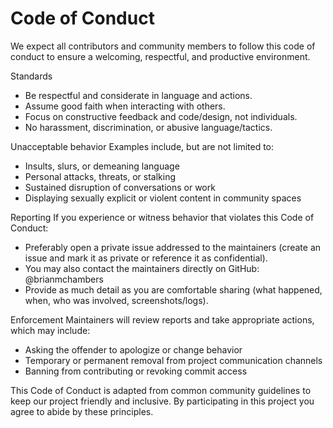 # Code of Conduct

We expect all contributors and community members to follow this code of conduct to ensure a welcoming, respectful, and productive environment.

Standards
- Be respectful and considerate in language and actions.
- Assume good faith when interacting with others.
- Focus on constructive feedback and code/design, not individuals.
- No harassment, discrimination, or abusive language/tactics.

Unacceptable behavior
Examples include, but are not limited to:
- Insults, slurs, or demeaning language
- Personal attacks, threats, or stalking
- Sustained disruption of conversations or work
- Displaying sexually explicit or violent content in community spaces

Reporting
If you experience or witness behavior that violates this Code of Conduct:
- Preferably open a private issue addressed to the maintainers (create an issue and mark it as private or reference it as confidential).
- You may also contact the maintainers directly on GitHub: @brianmchambers
- Provide as much detail as you are comfortable sharing (what happened, when, who was involved, screenshots/logs).

Enforcement
Maintainers will review reports and take appropriate actions, which may include:
- Asking the offender to apologize or change behavior
- Temporary or permanent removal from project communication channels
- Banning from contributing or revoking commit access

This Code of Conduct is adapted from common community guidelines to keep our project friendly and inclusive. By participating in this project you agree to abide by these principles.
